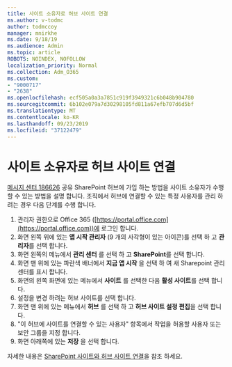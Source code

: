 ```yaml
---
title: 사이트 소유자로 허브 사이트 연결
ms.author: v-todmc
author: todmccoy
manager: mnirkhe
ms.date: 9/18/19
ms.audience: Admin
ms.topic: article
ROBOTS: NOINDEX, NOFOLLOW
localization_priority: Normal
ms.collection: Adm_O365
ms.custom:
- "9000717"
- "2638"
ms.openlocfilehash: ecf505a0a3a7851c919f3949321c6b048b904780
ms.sourcegitcommit: 6b102e079a7d30298105fd811a67efb707d6d5bf
ms.translationtype: MT
ms.contentlocale: ko-KR
ms.lasthandoff: 09/23/2019
ms.locfileid: "37122479"
---
```

# <a name="associate-hub-sites-as-site-owner"></a>사이트 소유자로 허브 사이트 연결

[메시지 센터 186626](https://admin.microsoft.com/Adminportal/Home?source=applauncher#/MessageCenter?id=MC186626) 공유 SharePoint 허브에 가입 하는 방법을 사이트 소유자가 수행할 수 있는 방법을 설명 합니다. 조직에서 허브에 연결할 수 있는 특정 사용자를 관리 하려는 경우 다음 단계를 수행 합니다. 

1. 관리자 권한으로 Office 365 ([https://portal.office.com](https://portal.office.com))에 로그인 합니다.
2. 화면 왼쪽 위에 있는 **앱 시작 관리자** (9 개의 사각형이 있는 아이콘)를 선택 하 고 **관리자**를 선택 합니다.
3. 화면 왼쪽의 메뉴에서 **관리 센터** 를 선택 하 고 **SharePoint**를 선택 합니다.
4. 화면 맨 위에 있는 파란색 배너에서 **지금 앱 시작** 을 선택 하 여 새 Sharepoint 관리 센터를 표시 합니다.
5. 화면의 왼쪽 화면에 있는 메뉴에서 **사이트** 를 선택한 다음 **활성 사이트**를 선택 합니다.
6. 설정을 변경 하려는 허브 사이트를 선택 합니다.
7. 화면 맨 위에 있는 메뉴에서 **허브** 를 선택 하 고 **허브 사이트 설정 편집**을 선택 합니다.
8. "이 허브에 사이트를 연결할 수 있는 사용자" 항목에서 작업을 허용할 사용자 또는 보안 그룹을 지정 합니다.
9. 화면 아래쪽에 있는 **저장** 을 선택 합니다.

자세한 내용은 [SharePoint 사이트와 허브 사이트 연결](https://support.office.com/article/associate-a-sharepoint-site-with-a-hub-site-ae0009fd-af04-4d3d-917d-88edb43efc05)을 참조 하세요. 